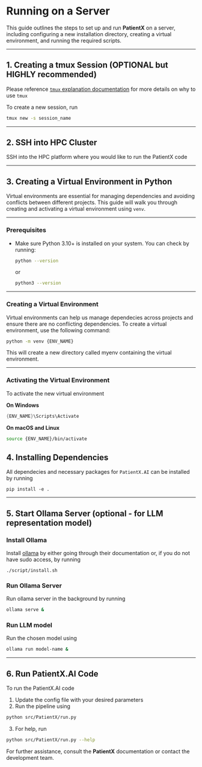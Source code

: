 # Running on a Server

This guide outlines the steps to set up and run **PatientX** on a server, including configuring a new installation directory, creating a virtual environment, and running the required scripts.

---

## 1. Creating a tmux Session (OPTIONAL but HIGHLY recommended)

Please reference [`tmux` explanation documentation](WHY_TMUX.md) for more details on why to use `tmux`

To create a new session, run

```bash
tmux new -s session_name
```

---

## 2. SSH into HPC Cluster

SSH into the HPC platform where you would like to run the PatientX code

---

## 3. Creating a Virtual Environment in Python

Virtual environments are essential for managing dependencies and avoiding conflicts between different projects. This guide will walk you through creating and activating a virtual environment using `venv`.

---

### Prerequisites

- Make sure Python 3.10+ is installed on your system. You can check by running:

    ```bash
    python --version
    ```

    or

    ```bash
    python3 --version
    ```

---

### Creating a Virtual Environment

Virtual environments can help us manage dependecies across projects and ensure there are no conflicting dependencies. To create a virtual environment, use the following command:

```bash
python -m venv {ENV_NAME}
```

This will create a new directory called myenv containing the virtual environment.

---

### Activating the Virtual Environment

To activate the new virtual environment

**On Windows**
```powershell
{ENV_NAME}\Scripts\Activate
```

**On macOS and Linux**
```zsh
source {ENV_NAME}/bin/activate
```


## 4. Installing Dependencies

All dependecies and necessary packages for `PatientX.AI` can be installed by running

```
pip install -e .
```

---

## 5. Start Ollama Server (optional - for LLM representation model)

### Install Ollama

Install [ollama](https://ollama.com/) by either going through their documentation or, if you do not have sudo access, by running
```
./script/install.sh
```

### Run Ollama Server

Run ollama server in the background by running
```bash
ollama serve &
```

### Run LLM model
Run the chosen model using
```bash
ollama run model-name &
```

---

## 6. Run PatientX.AI Code

To run the PatientX.AI code

1. Update the config file with your desired parameters
2. Run the pipeline using
```bash
python src/PatientX/run.py
```
3. For help, run
```bash
python src/PatientX/run.py --help
```

For further assistance, consult the **PatientX** documentation or contact the development team.
